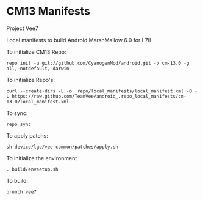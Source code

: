 CM13 Manifests
========================

Project Vee7

Local manifests to build Android MarshMallow 6.0 for L7II

To initialize CM13 Repo:

    repo init -u git://github.com/CyanogenMod/android.git -b cm-13.0 -g all,-notdefault,-darwin

To initialize Repo's:

    curl --create-dirs -L -o .repo/local_manifests/local_manifest.xml -O -L https://raw.github.com/TeamVee/android_.repo_local_manifests/cm-13.0/local_manifest.xml

To sync:

    repo sync

To apply patchs:

    sh device/lge/vee-common/patches/apply.sh

To initialize the environment

    . build/envsetup.sh

To build:

    brunch vee7
